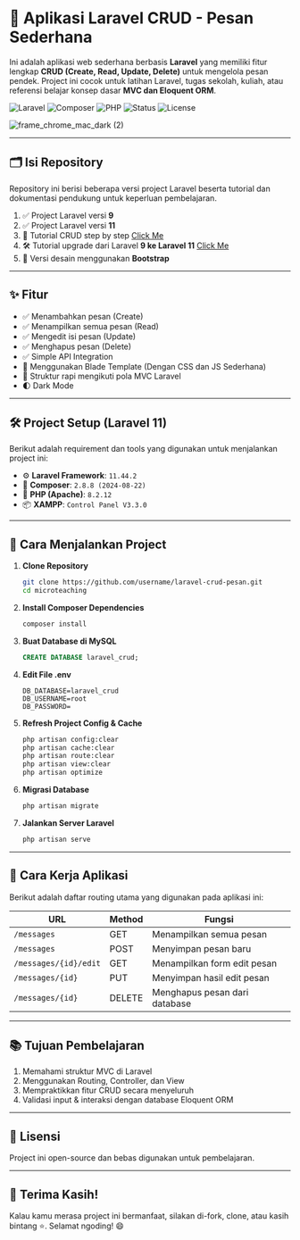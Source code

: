 # 💬 Aplikasi Laravel CRUD - Pesan Sederhana

Ini adalah aplikasi web sederhana berbasis **Laravel** yang memiliki fitur lengkap **CRUD (Create, Read, Update, Delete)** untuk mengelola pesan pendek.
Project ini cocok untuk latihan Laravel, tugas sekolah, kuliah, atau referensi belajar konsep dasar **MVC dan Eloquent ORM**.

![Laravel](https://img.shields.io/badge/Laravel-11.44.2-red?logo=laravel&logoColor=white)
![Composer](https://img.shields.io/badge/Composer-2.8.8-blue?logo=composer&logoColor=white)
![PHP](https://img.shields.io/badge/PHP-8.2.12-777bb3?logo=php&logoColor=white)
![Status](https://img.shields.io/badge/Project-Dalam%20Proses-yellow)
![License](https://img.shields.io/badge/License-MIT-lightgrey)

![frame_chrome_mac_dark (2)](https://github.com/user-attachments/assets/d7e36bd8-9aec-4ce0-b1b3-02fe4d7e7be1)

---

## 🗂️ Isi Repository

Repository ini berisi beberapa versi project Laravel beserta tutorial dan dokumentasi pendukung untuk keperluan pembelajaran.

1. ✅ Project Laravel versi **9**
2. ✅ Project Laravel versi **11**
3. 📘 Tutorial CRUD step by step [Click Me](https://www.notion.so/Step-by-Step-CRUD-Laravel-Sederhana-1d7aac2727998095ab00f21a1d90bf98)
4. 🛠️ Tutorial upgrade dari Laravel **9 ke Laravel 11** [Click Me](https://www.notion.so/Panduan-Upgrade-PHP-dan-Laravel-ke-Versi-11-Step-by-Step-1d7aac27279980c9a70bfcf2d438c9b7)
5. 🎨 Versi desain menggunakan **Bootstrap**

---

## ✨ Fitur

- ✅ Menambahkan pesan (Create)
- ✅ Menampilkan semua pesan (Read)
- ✅ Mengedit isi pesan (Update)
- ✅ Menghapus pesan (Delete)
- ✅ Simple API Integration
- 🧠 Menggunakan Blade Template (Dengan CSS dan JS Sederhana)
- 🔧 Struktur rapi mengikuti pola MVC Laravel
- 🌓 Dark Mode

---

## 🛠 Project Setup (Laravel 11)

Berikut adalah requirement dan tools yang digunakan untuk menjalankan project ini:

- ⚙️ **Laravel Framework**: `11.44.2`
- 🧰 **Composer**: `2.8.8 (2024-08-22)`
- 🐘 **PHP (Apache)**: `8.2.12`
- 📦 **XAMPP**: `Control Panel V3.3.0`

---

## 🚀 Cara Menjalankan Project

1. **Clone Repository**
   ```bash
   git clone https://github.com/username/laravel-crud-pesan.git
   cd microteaching
   ```

2. **Install Composer Dependencies**
   ```bash
   composer install
   ```

3. **Buat Database di MySQL**
   ```sql
   CREATE DATABASE laravel_crud;
   ```

4. **Edit File .env**
   ```env
   DB_DATABASE=laravel_crud
   DB_USERNAME=root
   DB_PASSWORD=
   ```

5. **Refresh Project Config & Cache**
   ```bash
   php artisan config:clear
   php artisan cache:clear
   php artisan route:clear
   php artisan view:clear
   php artisan optimize
   ```

6. **Migrasi Database**
   ```bash
   php artisan migrate
   ```

7. **Jalankan Server Laravel**
   ```bash
   php artisan serve
   ```

---

## 🧠 Cara Kerja Aplikasi

Berikut adalah daftar routing utama yang digunakan pada aplikasi ini:

| **URL**                  | **Method** | **Fungsi**                          |
|--------------------------|------------|--------------------------------------|
| `/messages`              | GET        | Menampilkan semua pesan              |
| `/messages`              | POST       | Menyimpan pesan baru                 |
| `/messages/{id}/edit`    | GET        | Menampilkan form edit pesan          |
| `/messages/{id}`         | PUT        | Menyimpan hasil edit pesan           |
| `/messages/{id}`         | DELETE     | Menghapus pesan dari database        |

---

## 📚 Tujuan Pembelajaran

1. Memahami struktur MVC di Laravel
2. Menggunakan Routing, Controller, dan View
3. Mempraktikkan fitur CRUD secara menyeluruh
4. Validasi input & interaksi dengan database Eloquent ORM

---

## 📄 Lisensi

Project ini open-source dan bebas digunakan untuk pembelajaran.

---

## 🙌 Terima Kasih!

Kalau kamu merasa project ini bermanfaat, silakan di-fork, clone, atau kasih bintang ⭐.
Selamat ngoding! 😄

